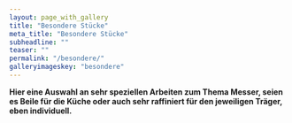 ```yaml
---
layout: page_with_gallery
title: "Besondere Stücke"
meta_title: "Besondere Stücke"
subheadline: ""
teaser: ""
permalink: "/besondere/"
galleryimageskey: "besondere"
---
```

<b>Hier eine Auswahl an sehr speziellen  Arbeiten zum Thema Messer, 
seien es Beile für die Küche oder auch sehr raffiniert für 
den jeweiligen Träger, eben individuell.
<br>



